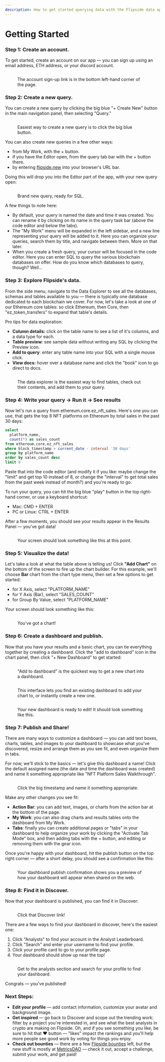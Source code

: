 ```yaml
---
description: How to get started querying data with the Flipside data app.
---
```


# Getting Started

### Step 1: Create an account.

To get started, create an account on our app — you can sign up using an email address, ETH address, or your discord account.&#x20;

<figure><img src="../.gitbook/assets/Screenshot 2023-02-15 at 8.12.06 PM.png" alt=""><figcaption><p>The account sign-up link is in the bottom left-hand corner of the page.</p></figcaption></figure>

###

### Step 2: **Create a new query.**

You can create a new query by clicking the big blue "+ Create New" button in the main navigation panel, then selecting "Query."

<figure><img src="../.gitbook/assets/Screenshot 2023-02-15 at 8.09.14 PM.png" alt=""><figcaption><p>Easiest way to create a new query is to click the big blue button.</p></figcaption></figure>

You can also create new queries in a few other ways:

* from My Work, with the + button.
* if you have the Editor open, from the query tab bar with the + button there.
* by entering [flipside.new](https://flipside.new) into your browser's URL bar.

Doing this will drop you into the Editor part of the app, with your new query open:

<figure><img src="../.gitbook/assets/Screenshot 2023-02-15 at 3.50.59 PM.png" alt=""><figcaption><p>Brand new query, ready for SQL.</p></figcaption></figure>

A few things to note here:

* By default, your query is named the date and time it was created. You can rename it by clicking on its name in the query task bar (above the code editor and below the tabs).
* The "My Work" menu will be expanded in the left sidebar, and a new line representing your query will be added to it. Here you can organize your queries, search them by title, and navigate between them. More on that later.
* When you create a fresh query, your cursor will be focused in the code editor. Here you can enter SQL to query the various blockchain databases on offer. How do you know which databases to query, though? Well...



### Step 3: **Explore Flipside's data.**&#x20;

From the side menu, navigate to the Data Explorer to see all the databases, schemas and tables available to you — there is typically one database dedicated to each blockchain we cover. For now, let's take a look at one of our Ethereum core tables: so click Ethereum, then Core, then "ez\_token\_transfers" to expand that table's details.

Pro tips for data exploration:

* **Column details:** click on the table name to see a list of it's columns, and a data type for each.
* **Table preview**: see sample data without writing any SQL by clicking the Preview icon.
* **Add to query**: enter any table name into your SQL with a single mouse click.&#x20;
* **View docs:** hover over a database name and click the "book" icon to go direct to docs.

<figure><img src="../.gitbook/assets/Explore data.png" alt=""><figcaption><p>The data explorer is the easiest way to find tables, check out their contents, and add them to your query.</p></figcaption></figure>



### Step 4: **Write your query → Run it → See results**  &#x20;

Now let's run a query from ethereum.core.ez\_nft\_sales. Here's one you can use, that gets the top 8 NFT platforms on Ethereum by total sales in the past 30 days:

```sql
select
  platform_name,
  count(*) as sales_count
from ethereum.core.ez_nft_sales
where block_timestamp > current_date - interval '30 days'
group by platform_name
order by sales_count desc
limit 8
```

Paste that into the code editor (and modify it if you like: maybe change the "limit" and get top 10 instead of 8, or change the "interval" to get total sales from the past week instead of month?) and you're ready to go.

To run your query, you can hit the big blue "play" button in the top right-hand corner, or use a keyboard shortcut:

* Mac: CMD + ENTER
* PC or Linux: CTRL + ENTER

After a few moments, you should see your results appear in the Results Panel — you've got data!

<figure><img src="../.gitbook/assets/Screenshot 2023-05-05 at 10.46.18 AM.png" alt=""><figcaption><p>Your screen should look something like this at this point.</p></figcaption></figure>

###

### Step 5: **Visualize the data!**

Let's take a look at what the table above is telling us! Click **"Add Chart"** on the bottom of the screen to fire up the chart builder. For this example, we'll choose **Bar** chart from the chart type menu, then set a few options to get started:

* for X Axis, select "PLATFORM\_NAME"
* for Y Axis (Bar), select "SALES\_COUNT"
* for Group By Value, select "PLATFORM\_NAME"

Your screen should look something like this:

<figure><img src="../.gitbook/assets/Screenshot 2023-05-05 at 10.56.44 AM.png" alt=""><figcaption><p>You've got a chart!</p></figcaption></figure>

###

### Step 6: **Create a dashboard and publish.**

Now that you have your results and a basic chart, you can tie everything together by creating a dashboard. Click the "add to dashboard" icon in the chart panel, then click "+ New Dashboard" to get started:

<figure><img src="../.gitbook/assets/Screenshot 2023-05-05 at 10.58.57 AM.png" alt=""><figcaption><p>"Add to dashboard" is the quickest way to get a new chart into a dashboard.</p></figcaption></figure>

<figure><img src="../.gitbook/assets/Screenshot 2023-02-15 at 8.16.45 PM.png" alt=""><figcaption><p>This interface lets you find an existing dashboard to add your chart to, or instantly create a new one.</p></figcaption></figure>

<figure><img src="../.gitbook/assets/Screenshot 2023-05-05 at 11.06.13 AM.png" alt=""><figcaption><p>Your new dashboard is ready to edit! It should look something like this.</p></figcaption></figure>

###

### Step 7: **Publish and Share!**

There are many ways to customize a dashboard — you can add text boxes, charts, tables, and images to your dashboard to showcase what you've discovered, resize and arrange them as you see fit, and even organize them in tabs.&#x20;

For now, we'll stick to the basics — let's give this dashboard a name! Click the default assigned name (the date and time the dashboard was created) and name it something appropriate like "NFT Platform Sales Walkthrough".

<figure><img src="../.gitbook/assets/Screenshot 2023-05-05 at 11.07.51 AM (1).png" alt=""><figcaption><p>Click the big timestamp and name it something appropriate.</p></figcaption></figure>

Make any other changes you see fit:

* **Action Bar**: you can add text, images, or charts from the action bar at the bottom of the page.
* **My Work**: you can also drag charts and results tables onto the dashboard from My Work.
* **Tabs**: finally you can create additional pages or "tabs" in your dashboard to help organize your work by clicking the "Activate Tab Mode" box, and then adding tabs with the + button, and editing or removing them with the gear icon.

Once you're happy with your dashboard, hit the publish button on the top right corner — after a short delay, you should see a confirmation like this:

<figure><img src="../.gitbook/assets/Screenshot 2023-02-15 at 8.35.24 PM.png" alt=""><figcaption><p>Your dashboard publish confirmation shows you a preview of how your dashboard will appear when shared on the web.</p></figcaption></figure>

###

### Step 8: **Find it in Discover.**&#x20;

Now that your dashboard is published, you can find it in Discover:

<figure><img src="../.gitbook/assets/Screenshot 2023-02-15 at 8.38.16 PM.png" alt=""><figcaption><p>Click that Discover link!</p></figcaption></figure>

There are a few ways to find your dashboard in discover, here's the easiest one:

1. Click "Analysts" to find your account in the Analyst Leaderboard.
2. Click "Search" and enter your username to find your profile.
3. Click your profile card to go to your profile page.
4. Your dashboard should show up near the top!

<figure><img src="../.gitbook/assets/Screenshot 2023-02-15 at 8.43.16 PM.png" alt=""><figcaption><p>Get to the analysts section and search for your profile to find your dashboard.</p></figcaption></figure>

Congrats — you've published!

### Next Steps:

* **Edit your profile** — add contact information, customize your avatar and background image.
* **Get inspired** — go back to Discover and scope out the trending work: filter by a project you're interested in, and see what the best analysts in crypto are making on Flipside. Oh, and if you see something you like, be sure to hit that ❤️ button — "likes" impact the rankings and you'll help more people see good work by voting for things you enjoy.
* **Check out bounties** — there are a few [Flipside bounties](http://localhost:5000/s/q3ZsciVeKRUUcuezp6ax/rpc/data-types/sqlstatement) left, but the new stuff is mostly at [MetricsDAO](https://metricsdao.xyz/) — check it out, accept a challenge, submit your work, and get paid!

